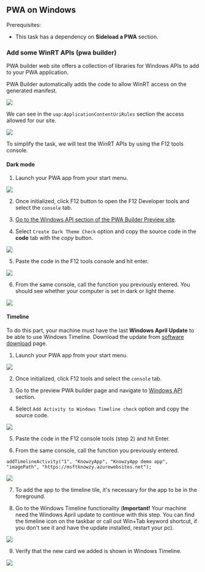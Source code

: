 
## PWA on Windows

Prerequisites:

- This task has a dependency on **Sideload a PWA** section.

###	Add some WinRT APIs (pwa builder)

PWA builder web site offers a collection of libraries for Windows APIs to add to your PWA application.

PWA Builder automatically adds the code to allow WinRT access on the generated manifest.

<img src="../media/Picture73.png">

We can see in the `uap:ApplicationContentUriRules` section the access allowed for our site.

<img src="../media/Picture74.png">

To simplify the task, we will test the WinRT APIs by using the F12 tools console.

#### Dark mode

1. Launch your PWA app from your start menu.

<img src="../media/Picture59.png"><br>

2. Once initialized, click F12 button to open the F12 Developer tools and select the `console` tab.

3. [Go to the Windows API section of the PWA Builder Preview site](https://preview.pwabuilder.com/windows).

4. Select `Create Dark Theme Check` option and copy the source code in the **code** tab with the *copy* button.

<img src="../media/Picture60.png"><br>

5. Paste the code in the F12 tools console and hit enter.

<img src="../media/Picture72.png">

6. From the same console, call the function you previously entered. You should see whether your computer is set in dark or light theme.

<img src="../media/Picture61.png"><br>

#### Timeline

To do this part, your machine must have the last **Windows April Update** to be able to use Windows Timeline. Download the update from [software download](https://www.microsoft.com/en-us/software-download/windows10) page.

1. Launch your PWA app from your start menu.

<img src="../media/Picture59.png"><br>

2. Once initialized, click F12 tools and select the `console` tab.

3. Go to the preview PWA builder page and navigate to [Windows API](https://preview.pwabuilder.com/windows) section.

4. Select `Add Activity to Windows Timeline check` option and copy the source code.

<img src="../media/Picture62.png"><br>

5. Paste the code in the F12 console tools (step 2) and hit Enter.

6. From the same console, call the function you previously entered.

```JS
addTimelineActivity("1", "KnowzyApp", "KnowzyApp demo app", "imagePath", "https://msftknowzy.azurewebsites.net");
```

<img src="../media/Picture63.png"><br>

7. To add the app to the timeline tile, it's necessary for the app to be in the foreground.

8. Go to the Windows Timeline functionality (**Important!** Your machine need the Windows April update to continue with this step.
You can find the timeline icon on the taskbar or call out Win+Tab keyword shortcut, if you don't see it and have the update installed, restart your pc).

<img src="../media/Picture64.png"><br>

9. Verify that the new card we added is shown in Windows Timeline.

<img src="../media/Picture65.png"><br>
